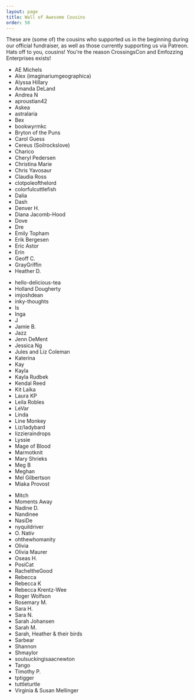 ```yaml
---
layout: page
title: Wall of Awesome Cousins
order: 50
---
```


These are (some of) the cousins who supported us in the beginning during our official fundraiser, as well as those currently supporting us via Patreon. Hats off to you, cousins! You're the reason CrossingsCon and Emfozzing Enterprises exists!

<div id="wall-of-awesome-cousins" class="row">
  <div class="col-12 col-md-4">
    <ul>
      <li>AE Michels</li>
      <li>Alex (imaginariumgeographica)</li>
      <li>Alyssa Hillary</li>
      <li>Amanda DeLand</li>
      <li>Andrea N</li>
      <li>aproustian42</li>
      <li>Askea</li>
      <li>astralaria</li>
      <li>Bex</li>
      <li>bookwyrmkc</li>
      <li>Bryton of the Puns</li>
      <li>Carol Guess</li>
      <li>Cereus (Soilrockslove)</li>
      <li>Charico</li>
      <li>Cheryl Pedersen</li>
      <li>Christina Marie</li>
      <li>Chris Yavosaur</li>
      <li>Claudia Ross</li>
      <li>clotpoleofthelord</li>
      <li>colorfulcuttlefish</li>
      <li>Dalia</li>
      <li>Dash</li> 
      <li>Denver H.</li>
      <li>Diana Jacomb-Hood</li>
      <li>Dove</li>
      <li>Dre</li>
      <li>Emily Topham</li>
      <li>Erik Bergesen</li>
      <li>Eric Astor</li>
      <li>Erin</li>
      <li>Geoff C.</li>
      <li>GrayGriffin</li>
      <li>Heather D.</li>
    </ul>
  </div>
  <div class="col-12 col-md-4">
    <ul>
      <li>hello-delicious-tea</li>
      <li>Holland Dougherty</li>
      <li>imjoshdean</li>
      <li>inky-thoughts</li>
      <li>Is</li>
      <li>Inga</li>
      <li>J</li>
      <li>Jamie B.</li>
      <li>Jazz</li>
      <li>Jenn DeMent</li>
      <li>Jessica Ng</li>
      <li>Jules and Liz Coleman</li>
      <li>Katerina</li>
      <li>Kay</li>
      <li>Kayla</li>
      <li>Kayla Rudbek</li>
      <li>Kendal Reed</li>
      <li>Kit Laika</li>
      <li>Laura KP</li>
      <li>Leila Robles</li>
      <li>LeVar</li>
      <li>Linda</li>
      <li>Line Monkey</li>
      <li>Liz/ladybard</li>
      <li>lizzieraindrops</li>
      <li>Lyssie</li>
      <li>Mage of Blood</li>
      <li>Marmotknit</li>
      <li>Mary Shrieks</li>
      <li>Meg B</li>
      <li>Meghan</li>
      <li>Mel Gilbertson</li>
      <li>Miaka Provost</li>
    </ul>
  </div>
  <div class="col-12 col-md-4">
    <ul>
      <li>Mitch</li>
      <li>Moments Away</li>
      <li>Nadine D.</li>  
      <li>Nandinee</li>
      <li>NasiDe</li>
      <li>nyquildriver</li>
      <li>O. Nativ</li>
      <li>ohthewhomanity</li>
      <li>Olivia</li>
      <li>Olivia Maurer</li>
      <li>Oseas H.</li>
      <li>PosiCat</li>
      <li>RacheltheGood</li>
      <li>Rebecca</li>
      <li>Rebecca K</li>
      <li>Rebecca Krentz-Wee</li>
      <li>Roger Wolfson</li>
      <li>Rosemary M.</li>
      <li>Sara H.</li>
      <li>Sara N.</li>
      <li>Sarah Johansen</li>
      <li>Sarah M.</li>
      <li>Sarah, Heather & their birds</li>
      <li>Sarbear</li>
      <li>Shannon</li>
      <li>Shmaylor</li>
      <li>soulsuckingisaacnewton</li>
      <li>Tango</li>
      <li>Timothy P.</li>
      <li>tptigger</li>
      <li>tuttleturtle</li>
      <li>Virginia & Susan Mellinger</li>
    </ul>
  </div>
</div>
